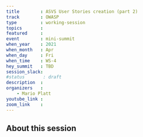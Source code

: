 ```yaml
---
title        : ASVS User Stories creation (part 2)
track        : OWASP
type         : working-session
topics       :
featured     :
event        : mini-summit
when_year    : 2021
when_month   : Apr
when_day     : Fri
when_time    : WS-4
hey_summit   : TBD
session_slack:
#status       : draft
description  :
organizers   :
    - Mario Platt
youtube_link :
zoom_link    :
---
```


## About this session
